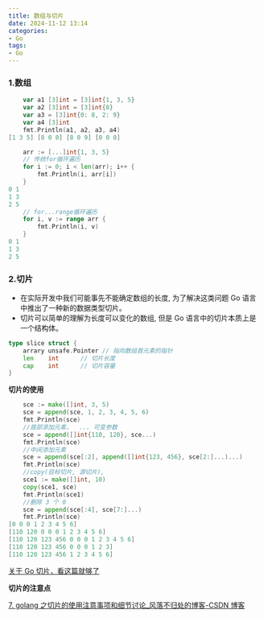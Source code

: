 ```yaml
---
title: 数组与切片
date: 2024-11-12 13:14  
categories:
- Go
tags:
- Go
---
```


### 1.数组

```go
	var a1 [3]int = [3]int{1, 3, 5}
	var a2 [3]int = [3]int{8}
	var a3 = [3]int{0: 8, 2: 9}
	var a4 [3]int
	fmt.Println(a1, a2, a3, a4)
[1 3 5] [8 0 0] [8 0 9] [0 0 0]
```

```go
    arr := [...]int{1, 3, 5}
    // 传统for循环遍历
    for i := 0; i < len(arr); i++ {
        fmt.Println(i, arr[i])
    }
0 1
1 3
2 5
    // for...range循环遍历
    for i, v := range arr {
        fmt.Println(i, v)
    }
0 1
1 3
2 5

```

### 2.切片

- 在实际开发中我们可能事先不能确定数组的长度, 为了解决这类问题 Go 语言中推出了一种新的数据类型切片。
- 切片可以简单的理解为长度可以变化的数组, 但是 Go 语言中的切片本质上是一个结构体。

```go
type slice struct {
	arrary unsafe.Pointer // 指向数组首元素的指针
	len    int		// 切片长度
	cap    int		// 切片容量
}
```

**切片的使用**

```go
	sce := make([]int, 3, 5)
	sce = append(sce, 1, 2, 3, 4, 5, 6)
	fmt.Println(sce)
	//首部添加元素，  ... 可变参数
	sce = append([]int{110, 120}, sce...)
	fmt.Println(sce)
	//中间添加元素
	sce = append(sce[:2], append([]int{123, 456}, sce[2:]...)...)
	fmt.Println(sce)
	//copy(目标切片, 源切片),
	sce1 := make([]int, 10)
	copy(sce1, sce)
	fmt.Println(sce1)
	//删除 3 个 0
	sce = append(sce[:4], sce[7:]...)
	fmt.Println(sce)
[0 0 0 1 2 3 4 5 6]
[110 120 0 0 0 1 2 3 4 5 6]
[110 120 123 456 0 0 0 1 2 3 4 5 6]
[110 120 123 456 0 0 0 1 2 3]
[110 120 123 456 1 2 3 4 5 6]
```

[关于 Go 切片，看这篇就够了](https://zhuanlan.zhihu.com/p/282096939)

**切片的注意点**

[7. golang 之切片的使用注意事项和细节讨论\_风落不归处的博客-CSDN 博客](https://blog.csdn.net/weixin_43893483/article/details/119383569)
